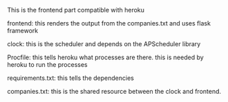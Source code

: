 This is the frontend part compatible with heroku

frontend: this renders the output from the companies.txt and uses flask framework

clock: this is the scheduler and depends on the APScheduler library

Procfile: this tells heroku what processes are there. this is needed by heroku to run the processes

requirements.txt: this tells the dependencies

companies.txt: this is the shared resource between the clock and frontend. <name should be changed>

